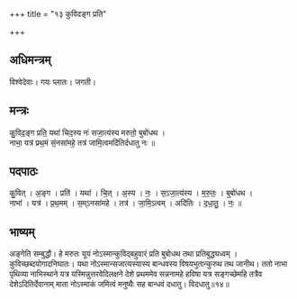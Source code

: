 +++
title = "१३ कुविदङ्ग प्रति"

+++
## अधिमन्त्रम्
विश्वेदेवाः। गयः प्लातः। जगती।

## मन्त्रः
कु॒विद॒ङ्ग प्रति॒ यथा॑ चिद॒स्य नः॑ सजा॒त्य॑स्य मरुतो॒ बुबो॑धथ ।  
नाभा॒ यत्र॑ प्रथ॒मं सं॒नसा॑महे॒ तत्र॑ जामि॒त्वमदि॑तिर्दधातु नः ॥

## पदपाठः
कु॒वित् । अ॒ङ्ग । प्रति॑ । यथा॑ । चि॒त् । अ॒स्य । नः॒ । स॒ऽजा॒त्य॑स्य । म॒रु॒तः॒ । बुबो॑धथ ।  
नाभा॑ । यत्र॑ । प्र॒थ॒मम् । स॒म्ऽनसा॑महे । तत्र॑ । जा॒मि॒ऽत्वम् । अदि॑तिः । द॒धा॒तु॒ । नः॒ ॥

## भाष्यम्
अङ्गेति सम्बुद्धौ। हे मरुतः यूयं नोऽस्मान्कुविद्बहुवारं प्रति बुबोधथ तथा प्रतिबुद्ध्यध्वम् । कुविच्छब्दयोगादनिघातः। यथा नोऽस्मान्सजात्यस्यास्य बान्धवस्य विषयभुतान्कुरुथ तथ जानीथ। ततो नाभा पृथिव्या नाभिस्थाने यत्र यस्मिन्नुत्तरवेदिलक्षने देशे प्रथममेव सन्ननामहे हविषा यत्र सङ्गच्छेमहि तत्रैव देशेऽदितिर्देवानाम् माता नोऽस्माकं जमित्वं मनुष्यैः सह बान्धवं दधातु। विदधातु॥१४॥